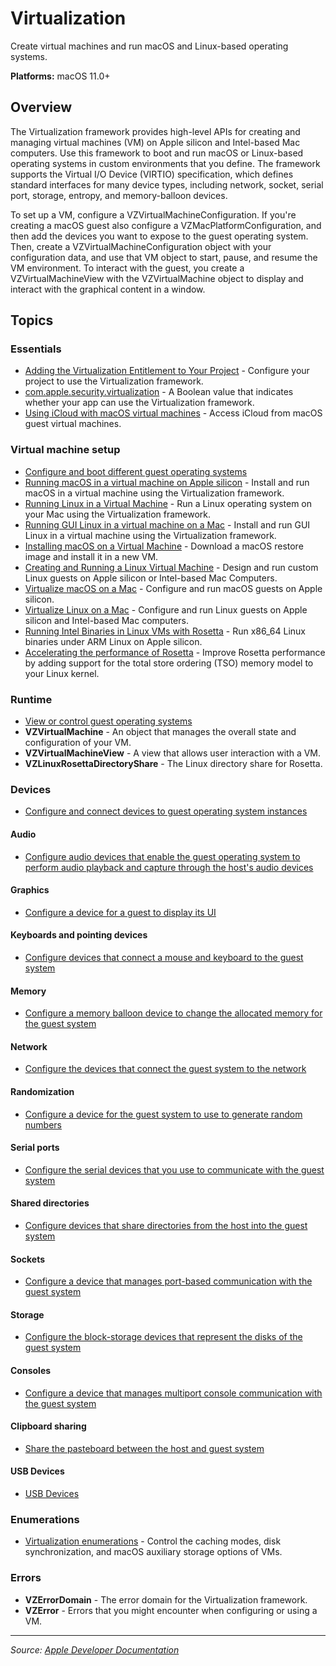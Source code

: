 # Virtualization

Create virtual machines and run macOS and Linux-based operating systems.

**Platforms:** macOS 11.0+

## Overview

The Virtualization framework provides high-level APIs for creating and managing virtual machines (VM) on Apple silicon and Intel-based Mac computers. Use this framework to boot and run macOS or Linux-based operating systems in custom environments that you define. The framework supports the Virtual I/O Device (VIRTIO) specification, which defines standard interfaces for many device types, including network, socket, serial port, storage, entropy, and memory-balloon devices.

To set up a VM, configure a VZVirtualMachineConfiguration. If you're creating a macOS guest also configure a VZMacPlatformConfiguration, and then add the devices you want to expose to the guest operating system. Then, create a VZVirtualMachineConfiguration object with your configuration data, and use that VM object to start, pause, and resume the VM environment. To interact with the guest, you create a VZVirtualMachineView with the VZVirtualMachine object to display and interact with the graphical content in a window.

## Topics

### Essentials
- [Adding the Virtualization Entitlement to Your Project](https://developer.apple.com/documentation/virtualization/adding_the_virtualization_entitlement_to_your_project) - Configure your project to use the Virtualization framework.
- [com.apple.security.virtualization](https://developer.apple.com/documentation/bundleresources/entitlements/com_apple_security_virtualization) - A Boolean value that indicates whether your app can use the Virtualization framework.
- [Using iCloud with macOS virtual machines](https://developer.apple.com/documentation/virtualization/using_icloud_with_macos_virtual_machines) - Access iCloud from macOS guest virtual machines.

### Virtual machine setup
- [Configure and boot different guest operating systems](https://developer.apple.com/documentation/virtualization/virtual_machine_setup)
- [Running macOS in a virtual machine on Apple silicon](https://developer.apple.com/documentation/virtualization/running_macos_in_a_virtual_machine_on_apple_silicon) - Install and run macOS in a virtual machine using the Virtualization framework.
- [Running Linux in a Virtual Machine](https://developer.apple.com/documentation/virtualization/running_linux_in_a_virtual_machine) - Run a Linux operating system on your Mac using the Virtualization framework.
- [Running GUI Linux in a virtual machine on a Mac](https://developer.apple.com/documentation/virtualization/running_gui_linux_in_a_virtual_machine_on_a_mac) - Install and run GUI Linux in a virtual machine using the Virtualization framework.
- [Installing macOS on a Virtual Machine](https://developer.apple.com/documentation/virtualization/installing_macos_on_a_virtual_machine) - Download a macOS restore image and install it in a new VM.
- [Creating and Running a Linux Virtual Machine](https://developer.apple.com/documentation/virtualization/creating_and_running_a_linux_virtual_machine) - Design and run custom Linux guests on Apple silicon or Intel-based Mac Computers.
- [Virtualize macOS on a Mac](https://developer.apple.com/documentation/virtualization/virtualize_macos_on_a_mac) - Configure and run macOS guests on Apple silicon.
- [Virtualize Linux on a Mac](https://developer.apple.com/documentation/virtualization/virtualize_linux_on_a_mac) - Configure and run Linux guests on Apple silicon and Intel-based Mac computers.
- [Running Intel Binaries in Linux VMs with Rosetta](https://developer.apple.com/documentation/virtualization/running_intel_binaries_in_linux_vms_with_rosetta) - Run x86_64 Linux binaries under ARM Linux on Apple silicon.
- [Accelerating the performance of Rosetta](https://developer.apple.com/documentation/virtualization/accelerating_the_performance_of_rosetta) - Improve Rosetta performance by adding support for the total store ordering (TSO) memory model to your Linux kernel.

### Runtime
- [View or control guest operating systems](https://developer.apple.com/documentation/virtualization/runtime)
- **VZVirtualMachine** - An object that manages the overall state and configuration of your VM.
- **VZVirtualMachineView** - A view that allows user interaction with a VM.
- **VZLinuxRosettaDirectoryShare** - The Linux directory share for Rosetta.

### Devices
- [Configure and connect devices to guest operating system instances](https://developer.apple.com/documentation/virtualization/devices)

#### Audio
- [Configure audio devices that enable the guest operating system to perform audio playback and capture through the host's audio devices](https://developer.apple.com/documentation/virtualization/audio)

#### Graphics
- [Configure a device for a guest to display its UI](https://developer.apple.com/documentation/virtualization/graphics)

#### Keyboards and pointing devices
- [Configure devices that connect a mouse and keyboard to the guest system](https://developer.apple.com/documentation/virtualization/keyboards_and_pointing_devices)

#### Memory
- [Configure a memory balloon device to change the allocated memory for the guest system](https://developer.apple.com/documentation/virtualization/memory)

#### Network
- [Configure the devices that connect the guest system to the network](https://developer.apple.com/documentation/virtualization/network)

#### Randomization
- [Configure a device for the guest system to use to generate random numbers](https://developer.apple.com/documentation/virtualization/randomization)

#### Serial ports
- [Configure the serial devices that you use to communicate with the guest system](https://developer.apple.com/documentation/virtualization/serial_ports)

#### Shared directories
- [Configure devices that share directories from the host into the guest system](https://developer.apple.com/documentation/virtualization/shared_directories)

#### Sockets
- [Configure a device that manages port-based communication with the guest system](https://developer.apple.com/documentation/virtualization/sockets)

#### Storage
- [Configure the block-storage devices that represent the disks of the guest system](https://developer.apple.com/documentation/virtualization/storage)

#### Consoles
- [Configure a device that manages multiport console communication with the guest system](https://developer.apple.com/documentation/virtualization/consoles)

#### Clipboard sharing
- [Share the pasteboard between the host and guest system](https://developer.apple.com/documentation/virtualization/clipboard_sharing)

#### USB Devices
- [USB Devices](https://developer.apple.com/documentation/virtualization/usb_devices)

### Enumerations
- [Virtualization enumerations](https://developer.apple.com/documentation/virtualization/virtualization_enumerations) - Control the caching modes, disk synchronization, and macOS auxiliary storage options of VMs.

### Errors
- **VZErrorDomain** - The error domain for the Virtualization framework.
- **VZError** - Errors that you might encounter when configuring or using a VM.

---

*Source: [Apple Developer Documentation](https://developer.apple.com/documentation/Virtualization)*